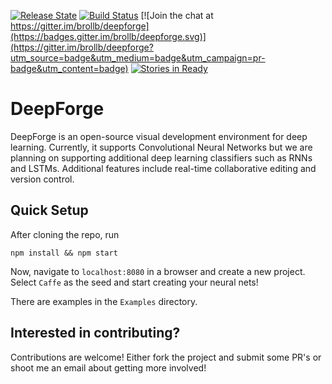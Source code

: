 [![Release State](https://img.shields.io/badge/state-pre--alpha-red.svg)](https://img.shields.io/badge/state-pre--alpha-red.svg)
[![Build Status](https://travis-ci.org/brollb/deepforge.svg?branch=master)](https://travis-ci.org/brollb/deepforge)
[![Join the chat at https://gitter.im/brollb/deepforge](https://badges.gitter.im/brollb/deepforge.svg)](https://gitter.im/brollb/deepforge?utm_source=badge&utm_medium=badge&utm_campaign=pr-badge&utm_content=badge)
[![Stories in Ready](https://badge.waffle.io/brollb/deepforge.png?label=ready&title=Ready)](https://waffle.io/brollb/deepforge)

# DeepForge
DeepForge is an open-source visual development environment for deep learning. Currently, it supports Convolutional Neural Networks but we are planning on supporting additional deep learning classifiers such as RNNs and LSTMs. Additional features include real-time collaborative editing and version control.

## Quick Setup
After cloning the repo, run

```
npm install && npm start
```

Now, navigate to `localhost:8080` in a browser and create a new project. Select `Caffe` as the seed and start creating your neural nets!

There are examples in the `Examples` directory.

## Interested in contributing?
Contributions are welcome! Either fork the project and submit some PR's or shoot me an email about getting more involved!
